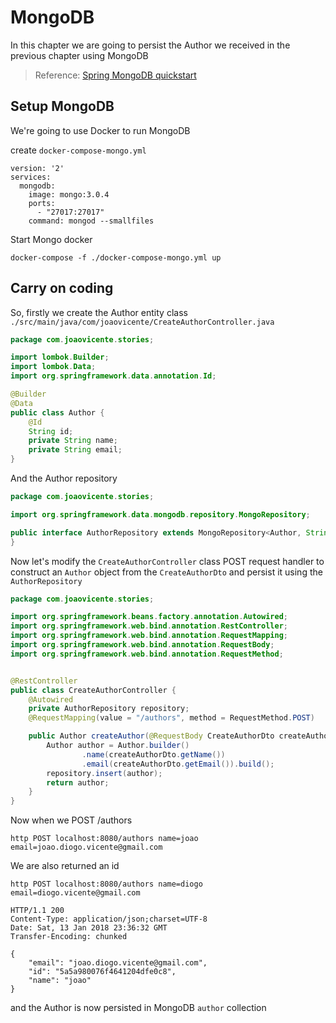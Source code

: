 # MongoDB

In this chapter we are going to persist the Author we received in the previous chapter using MongoDB

> Reference: [Spring MongoDB quickstart](https://spring.io/guides/gs/accessing-data-mongodb/)

## Setup MongoDB

We're going to use Docker to run MongoDB

create `docker-compose-mongo.yml`

```
version: '2'
services:
  mongodb:
    image: mongo:3.0.4
    ports:
      - "27017:27017"
    command: mongod --smallfiles
```

Start Mongo docker

`docker-compose -f ./docker-compose-mongo.yml up` 

## Carry on coding

So, firstly we create the Author entity class `./src/main/java/com/joaovicente/CreateAuthorController.java`

```java
package com.joaovicente.stories;

import lombok.Builder;
import lombok.Data;
import org.springframework.data.annotation.Id;

@Builder
@Data
public class Author {
    @Id
    String id;
    private String name;
    private String email;
}
```

And the Author repository

```java
package com.joaovicente.stories;

import org.springframework.data.mongodb.repository.MongoRepository;

public interface AuthorRepository extends MongoRepository<Author, String> {
}
```

Now let's modify the `CreateAuthorController` class POST request handler to construct an `Author` object from the `CreateAuthorDto` and persist it using the `AuthorRepository`

```java
package com.joaovicente.stories;

import org.springframework.beans.factory.annotation.Autowired;
import org.springframework.web.bind.annotation.RestController;
import org.springframework.web.bind.annotation.RequestMapping;
import org.springframework.web.bind.annotation.RequestBody;
import org.springframework.web.bind.annotation.RequestMethod;


@RestController
public class CreateAuthorController {
    @Autowired
    private AuthorRepository repository;
    @RequestMapping(value = "/authors", method = RequestMethod.POST)

    public Author createAuthor(@RequestBody CreateAuthorDto createAuthorDto) {
        Author author = Author.builder()
                .name(createAuthorDto.getName())
                .email(createAuthorDto.getEmail()).build();
        repository.insert(author);
        return author;
    }
}
```

Now when we POST /authors

```
http POST localhost:8080/authors name=joao email=joao.diogo.vicente@gmail.com
```

We are also returned an id

```
http POST localhost:8080/authors name=diogo email=diogo.vicente@gmail.com 

HTTP/1.1 200 
Content-Type: application/json;charset=UTF-8
Date: Sat, 13 Jan 2018 23:36:32 GMT
Transfer-Encoding: chunked

{
    "email": "joao.diogo.vicente@gmail.com", 
    "id": "5a5a980076f4641204dfe0c8", 
    "name": "joao"
}
```

and the Author is now persisted in MongoDB `author` collection

